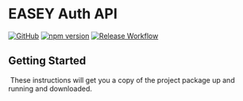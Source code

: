 # EASEY Auth API
[![GitHub](https://img.shields.io/github/license/US-EPA-CAMD/easey-auth-api)](https://github.com/US-EPA-CAMD/easey-auth-api/blob/develop/LICENSE.md)
[![npm version](https://badge.fury.io/js/easey-common.svg)](//npmjs.com/package/easey-common)
[![Release Workflow](https://github.com/US-EPA-CAMD/easey-common/workflows/Release%20Workflow/badge.svg)](https://github.com/US-EPA-CAMD/easey-common/actions)<br>

## Getting Started
​
These instructions will get you a copy of the project package up and running and downloaded.

